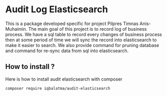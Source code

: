 # Audit Log Elasticsearch
This is a package developed specific for project Pilpres Timnas Anis-Muhaimin. The main goal of this project is to record log of business process. We have a sql table to record every changes of business process then at some period of time we will sync the record into elasticsearch to make it easier to search. 
We also provide command for pruning database and command for re-sync data from sql into elasticsearch.


## How to install ?
Here is how to install audit elasticsearch with composer
```
composer require iqbalatma/audit-elasticsearch
```
